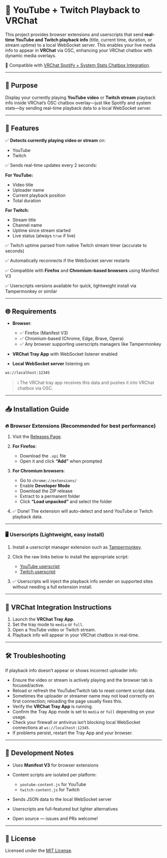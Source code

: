 # 🧩 YouTube + Twitch Playback to VRChat

This project provides browser extensions and userscripts that send **real-time YouTube and Twitch playback info** (title, current time, duration, or stream uptime) to a local WebSocket server. This enables your live media info to appear in **VRChat** via OSC, enhancing your VRChat chatbox with dynamic media overlays.

🎯 Compatible with [VRChat Spotify + System Stats Chatbox Integration](https://github.com/raspberryKitty1/VRC_Chatbox_OSC).

---

## 🎯 Purpose

Display your currently playing **YouTube video** or **Twitch stream** playback info inside VRChat’s OSC chatbox overlay—just like Spotify and system stats—by sending real-time playback data to a local WebSocket server.

---

## 🔧 Features

✅ **Detects currently playing video or stream** on:

* YouTube
* Twitch

✅ Sends real-time updates every 2 seconds:

**For YouTube:**

* Video title
* Uploader name
* Current playback position
* Total duration

**For Twitch:**

* Stream title  
* Channel name  
* Uptime since stream started  
* Live status (always `true` if live)

✅ Twitch uptime parsed from native Twitch stream timer (accurate to seconds)

✅ Automatically reconnects if the WebSocket server restarts

✅ Compatible with **Firefox** and **Chromium-based browsers** using Manifest V3

✅ Userscripts versions available for quick, lightweight install via Tampermonkey or similar

---

## 🌐 Requirements

* **Browser**:

  * ✅ Firefox (Manifest V3)  
  * ✅ Chromium-based (Chrome, Edge, Brave, Opera)  
  * ✅ Any browser supporting userscripts managers like Tampermonkey

* **VRChat Tray App** with WebSocket listener enabled

* **Local WebSocket server** listening on:

```bash
ws://localhost:12345
```

> ℹ️ The VRChat tray app receives this data and pushes it into VRChat chatbox via OSC.

---

## 📥 Installation Guide

### 🔥 Browser Extensions (Recommended for best performance)

1. Visit the [Releases Page](https://github.com/RaspberryKitty1/Youtube-Copy-Clean-Url/releases).

2. **For Firefox**:

   * Download the `.xpi` file
   * Open it and click **“Add”** when prompted

3. **For Chromium browsers**:

   * Go to `chrome://extensions/`
   * Enable **Developer Mode**
   * Download the ZIP release
   * Extract to a permanent folder
   * Click **“Load unpacked”** and select the folder

4. ✅ Done! The extension will auto-detect and send YouTube or Twitch playback data.

---

### 🖥️ Userscripts (Lightweight, easy install)

1. Install a userscript manager extension such as [Tampermonkey](https://www.tampermonkey.net/).

2. Click the raw links below to install the appropriate script:

   * [YouTube userscript](https://raw.githubusercontent.com/RaspberryKitty1/VRC-OSC-Media-Companion/main/User-Scripts/youtube.user.js)
   * [Twitch userscript](https://raw.githubusercontent.com/RaspberryKitty1/VRC-OSC-Media-Companion/main/User-Scripts/Twitch.user.js)

3. ✅ Userscripts will inject the playback info sender on supported sites without needing a full extension install.

---

## 🔌 VRChat Integration Instructions

1. Launch the **VRChat Tray App**.
2. Set the tray mode to `media` or `full`.
3. Open a YouTube video or Twitch stream.
4. Playback info will appear in your VRChat chatbox in real-time.

---

## 🛠️ Troubleshooting

If playback info doesn’t appear or shows incorrect uploader info:

* Ensure the video or stream is actively playing and the browser tab is focused/active.
* Reload or refresh the YouTube/Twitch tab to reset content script data.
* Sometimes the uploader or streamer name may not load correctly on first connection; reloading the page usually fixes this.
* Verify the **VRChat Tray App** is running.
* Confirm the Tray App mode is set to `media` or `full` depending on your usage.
* Check your firewall or antivirus isn’t blocking local WebSocket connections at `ws://localhost:12345`.
* If problems persist, restart the Tray App and your browser.

---

## 🧪 Development Notes

* Uses **Manifest V3** for browser extensions

* Content scripts are isolated per platform:

  * `youtube-content.js` for YouTube
  * `twitch-content.js` for Twitch

* Sends JSON data to the local WebSocket server

* Userscripts are full-featured but lighter alternatives

* Open source — issues and PRs welcome!

---

## 📜 License

Licensed under the [MIT License](LICENSE).

